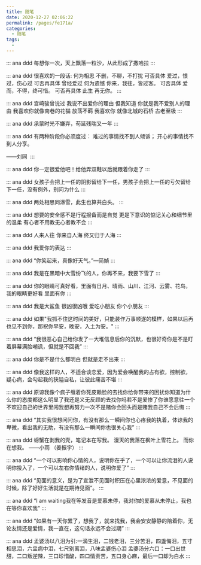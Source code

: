 ```yaml
---
title: 随笔
date: 2020-12-27 02:06:22
permalink: /pages/fe171a/
categories:
  - 随笔
tags:
  - 
---
```


<!-- 
::: spoiler click me
*content*
::: -->

::: ana ddd
每想你一次，天上飘落一粒沙，从此形成了撒哈拉
:::

::: ana  ddd
很喜欢的一段话:
何为相思
不删，不聊，不打扰
可否具体
爱过，恨过，伤心过
可否再具体
曾经爱过
何为遗憾
你来，我往，皆过客。
可否具体
爱而，不得，终可惜。
可否再具体
此生
再无你。
:::

::: ana  ddd
宫崎骏曾说过 我说不出爱你的理由 但我知道 你就是我不爱别人的理由 我喜欢你就像南巷的花猫 放荡不羁 我喜欢你 就像北城的石桥 古老至极
:::

::: ana  ddd
承蒙时光不嫌弃，苟延残喘又一年
:::

::: ana  ddd
有两种阶段你必须度过：
难过的事情找不到人倾诉；
开心的事情找不到人分享。

——刘同 ​​​
:::

::: ana  ddd
你一定很爱他吧！给他弄双鞋以后就跟着你走了
:::

::: ana  ddd
女孩子会把上一任的阴影留给下一任，男孩子会把上一任的亏欠留给下一任，没有例外，别问为什么
:::

::: ana  ddd
两处相思同淋雪，此生也算共白头。
:::

::: ana  ddd
想要的安全感不是行程报备而是自觉 更是下意识的惦记关心和细节里的温柔 有心者不用教无心者教不会
:::

::: ana  ddd
人来人往 你来自人海 终又归于人海
:::

::: ana  ddd
我爱你的表达
:::

::: ana  ddd
“你笑起来，真像好天气。”—简媜
:::

::: ana  ddd
我是在黑暗中大雪纷飞的人，你再不来，我要下雪了
:::

::: ana  ddd
你的眼睛可真好看，里面有日月、晴雨、山川、江河、云雾、花鸟，我的眼睛更好看 里面有你
:::

::: ana  ddd
我是大鲨鱼
很凶很凶哦
爱吃小朋友
你个小朋友
:::

::: ana  ddd
如果"我抓不住这时间的美好，只能装作万事顺遂的模样，如果以后再也见不到你，那祝你早安，晚安，入土为安。"
:::

::: ana  ddd
“我很恶心自己给你发了一大堆信息后你的沉默，也很好奇你是不是盯着屏幕满脸嘲讽，但就是不回我”
:::

::: ana  ddd
你是不是什么都明白 但就是走不出来
:::

::: ana  ddd
像我这样的人，不适合谈恋爱，因为爱会唤醒我的占有欲，控制欲，疑心病，会勾起我的狭隘自私，让彼此痛苦不堪
:::

::: ana  ddd
原谅我像个疯子缠着你死皮赖脸的去找你给你带来的困扰你知道为什么你的态度都这么明显了我还是义无反顾的去找你吗若不是爱惨了你谁愿意往一个不欢迎自己的世界里闯我想再努力一次不是赌你会回头而是赌我自己不会后悔
:::

::: ana  ddd
“其实我很想问问你，有没有那么一瞬间你也心疼我的执着，体谅我的卑微，看出我的无助，有没有那么一瞬间你也很关心我”
:::

::: ana  ddd
螃蟹在剥我的壳，笔记本在写我。 漫天的我落在枫叶上雪花上。 而你在想我。 ——小雨 （姜振宇）
:::

::: ana  ddd
“一个可以影响你心情的人，说明你在乎了，一个可以让你流泪的人说明你投入了，一个可以左右你情绪的人，说明你爱了”
:::

::: ana  ddd
“见面的意义，是为了宣泄不见面时积压在心里浓浓的爱意，不见面的时候，除了好好生活就是在期待见面”。
:::

::: ana  ddd
“I am waiting我在等发音是爱慕未停，我对你的爱慕从未停止，我也在等你喜欢我"
:::

::: ana  ddd
“如果有一天你累了，想我了，就来找我，我会安安静静的陪着你，无论友情还是爱情，我一直在，这句话永远不会过期”
:::

::: ana  ddd
孟婆汤以八泪为引:一滴生泪，二钱老泪，三分苦泪，四盏悔泪，五寸相思泪，六盅病中泪，七尺别离泪，八味孟婆伤心泪
孟婆汤分六口：一口出世甜，二口叛逆辣，三口珍惜酸，四口情责苦，五口身心麻，最后一口却为白水
:::

